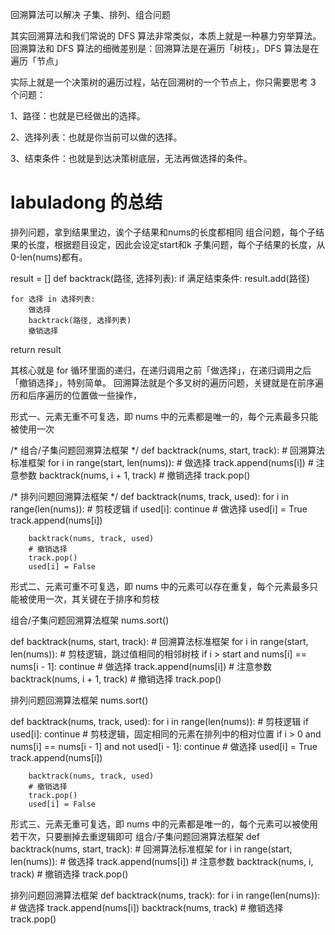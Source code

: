 回溯算法可以解决 子集、排列、组合问题 

其实回溯算法和我们常说的 DFS 算法非常类似，本质上就是一种暴力穷举算法。回溯算法和 DFS 算法的细微差别是：回溯算法是在遍历「树枝」，DFS 算法是在遍历「节点」

实际上就是一个决策树的遍历过程，站在回溯树的一个节点上，你只需要思考 3 个问题：

1、路径：也就是已经做出的选择。

2、选择列表：也就是你当前可以做的选择。

3、结束条件：也就是到达决策树底层，无法再做选择的条件。


# labuladong 的总结

排列问题，拿到结果里边，诶个子结果和nums的长度都相同
组合问题，每个子结果的长度，根据题目设定，因此会设定start和k
子集问题，每个子结果的长度，从0-len(nums)都有。



result = []
def backtrack(路径, 选择列表):
    if 满足结束条件:
        result.add(路径)
        
    for 选择 in 选择列表:
        做选择
        backtrack(路径, 选择列表)
        撤销选择
    
return result

其核心就是 for 循环里面的递归，在递归调用之前「做选择」，在递归调用之后「撤销选择」，特别简单。
回溯算法就是个多叉树的遍历问题，关键就是在前序遍历和后序遍历的位置做一些操作，


形式一、元素无重不可复选，即 nums 中的元素都是唯一的，每个元素最多只能被使用一次

/* 组合/子集问题回溯算法框架 */
def backtrack(nums, start, track):
    # 回溯算法标准框架
    for i in range(start, len(nums)):
        # 做选择
        track.append(nums[i])
        # 注意参数
        backtrack(nums, i + 1, track)
        # 撤销选择
        track.pop()


/* 排列问题回溯算法框架 */
def backtrack(nums, track, used):
    for i in range(len(nums)):
        # 剪枝逻辑
        if used[i]:
            continue
        # 做选择
        used[i] = True
        track.append(nums[i])

        backtrack(nums, track, used)
        # 撤销选择
        track.pop()
        used[i] = False


形式二、元素可重不可复选，即 nums 中的元素可以存在重复，每个元素最多只能被使用一次，其关键在于排序和剪枝

组合/子集问题回溯算法框架
nums.sort()

def backtrack(nums, start, track):
    # 回溯算法标准框架
    for i in range(start, len(nums)):
        # 剪枝逻辑，跳过值相同的相邻树枝
        if i > start and nums[i] == nums[i - 1]:
            continue
        # 做选择
        track.append(nums[i])
        # 注意参数
        backtrack(nums, i + 1, track)
        # 撤销选择
        track.pop()


排列问题回溯算法框架
nums.sort()

def backtrack(nums, track, used):
    for i in range(len(nums)):
        # 剪枝逻辑
        if used[i]:
            continue
        # 剪枝逻辑，固定相同的元素在排列中的相对位置
        if i > 0 and nums[i] == nums[i - 1] and not used[i - 1]:
            continue
        # 做选择
        used[i] = True
        track.append(nums[i])

        backtrack(nums, track, used)
        # 撤销选择
        track.pop()
        used[i] = False


形式三、元素无重可复选，即 nums 中的元素都是唯一的，每个元素可以被使用若干次，只要删掉去重逻辑即可
组合/子集问题回溯算法框架
def backtrack(nums, start, track):
    # 回溯算法标准框架
    for i in range(start, len(nums)):
        # 做选择
        track.append(nums[i])
        # 注意参数
        backtrack(nums, i, track)
        # 撤销选择
        track.pop()


排列问题回溯算法框架
def backtrack(nums, track):
    for i in range(len(nums)):
        # 做选择
        track.append(nums[i])
        backtrack(nums, track)
        # 撤销选择
        track.pop()

